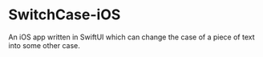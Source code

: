 # SwitchCase-iOS
An iOS app written in SwiftUI which can change the case of a piece of text into some other case.
